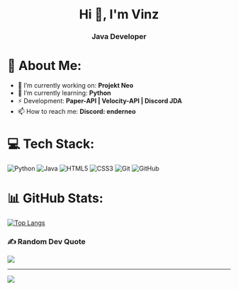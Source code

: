<h1 align="center">Hi 👋, I'm Vinz</h1>
<h3 align="center">Java Developer</h3>


# 💫 About Me:
- 🔭 I’m currently working on:  **Projekt Neo**
- 🌱 I’m currently learning:  **Python**
- ⚡ Development:  **Paper-API | Velocity-API | Discord JDA**
- 📫 How to reach me:  **Discord: enderneo**


# 💻 Tech Stack:
![Python](https://img.shields.io/badge/python-3670A0?style=plastic&logo=python&logoColor=ffdd54) ![Java](https://img.shields.io/badge/java-%23ED8B00.svg?style=plastic&logo=openjdk&logoColor=white) ![HTML5](https://img.shields.io/badge/html5-%23E34F26.svg?style=plastic&logo=html5&logoColor=white) ![CSS3](https://img.shields.io/badge/css3-%231572B6.svg?style=plastic&logo=css3&logoColor=white) ![Git](https://img.shields.io/badge/git-%23F05033.svg?style=plastic&logo=git&logoColor=white) ![GitHub](https://img.shields.io/badge/github-%23121011.svg?style=plastic&logo=github&logoColor=white) 
# 📊 GitHub Stats:
[![Top Langs](https://github-readme-stats.vercel.app/api/top-langs/?username=Vinz986&&layout=donut-vertical&theme=github_dark&hide_border=true)](https://github.com/Vinz986&/github-readme-stats)

### ✍️ Random Dev Quote
![](https://quotes-github-readme.vercel.app/api?type=horizontal&theme=radical)

---
[![](https://visitcount.itsvg.in/api?id=Vinz986&icon=0&color=0)](https://visitcount.itsvg.in)

